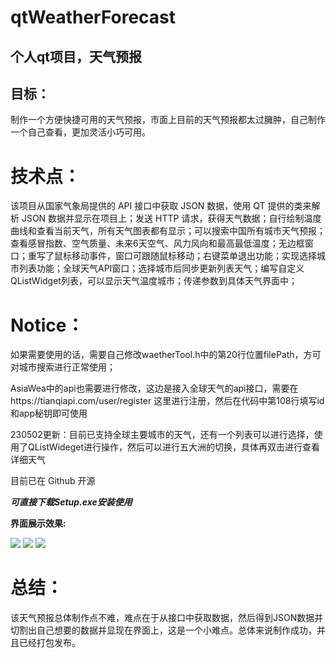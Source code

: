 # qtWeatherForecast
## 个人qt项目，天气预报

## 目标：
制作一个方便快捷可用的天气预报，市面上目前的天气预报都太过臃肿，自己制作一个自己查看，更加灵活小巧可用。

# 技术点：
该项目从国家气象局提供的 API  接口中获取 JSON  数据，使用 QT  提供的类来解析 JSON  数据并显示在项目上；发送 HTTP  请求，获得天气数据；自行绘制温度曲线和查看当前天气，所有天气图表都有显示；可以搜索中国所有城市天气预报；查看感冒指数、空气质量、未来6天空气、风力风向和最高最低温度；无边框窗口；重写了鼠标移动事件，窗口可跟随鼠标移动；右键菜单退出功能；实现选择城市列表功能；全球天气API窗口；选择城市后同步更新列表天气；编写自定义QListWidget列表，可以显示天气温度城市；传递参数到具体天气界面中；

# Notice：
如果需要使用的话，需要自己修改waetherTool.h中的第20行位置filePath，方可对城市搜索进行正常使用；

AsiaWea中的api也需要进行修改，这边是接入全球天气的api接口，需要在https://tianqiapi.com/user/register 这里进行注册，然后在代码中第108行填写id和app秘钥即可使用

230502更新：目前已支持全球主要城市的天气，还有一个列表可以进行选择，使用了QListWideget进行操作，然后可以进行五大洲的切换，具体再双击进行查看详细天气

目前已在 Github  开源

***可直接下载Setup.exe安装使用***

**界面展示效果:**

<img src="https://sszblog.oss-cn-shenzhen.aliyuncs.com/img/weather.png">

<img src="https://sszblog.oss-cn-shenzhen.aliyuncs.com/img/微信截图_20230603180123.png">

<img src="https://sszblog.oss-cn-shenzhen.aliyuncs.com/img/WorldWeaDetail.png">

# 总结：
该天气预报总体制作点不难，难点在于从接口中获取数据，然后得到JSON数据并切割出自己想要的数据并显现在界面上，这是一个小难点。总体来说制作成功，并且已经打包发布。
